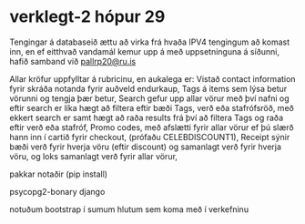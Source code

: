 # verklegt-2 hópur 29
Tengingar á databaseið ættu að virka frá hvaða IPV4 tengingum að komast inn, en ef eitthvað vandamál kemur upp á með uppsetninguna á síðunni, hafið samband við
pallrp20@ru.is

Allar kröfur uppfylltar á rubricinu, en aukalega er:
	Vistað contact information fyrir skráða notanda fyrir auðveld endurkaup,
	Tags á items sem lýsa betur vörunni og tengja þær betur,
	Search gefur upp allar vörur með því nafni og eftir search er líka hægt að filtera eftir bæði Tags, verð eða stafrófsröð,
	með ekkert search er samt hægt að raða results frá því að filtera Tags og raða eftir verð eða stafróf,
	Promo codes, með afslætti fyrir allar vörur ef þú slærð hann inn í cartið fyrir checkout, (prófaðu CELEBDISCOUNT1),
	Receipt sýnir bæði verð fyrir hverja vöru (eftir discount) og samanlagt verð fyrir hverja vöru, og loks samanlagt verð fyrir allar vörur,

pakkar notaðir (pip install)

psycopg2-bonary
django

notuðum bootstrap í sumum hlutum sem koma með í verkefninu
